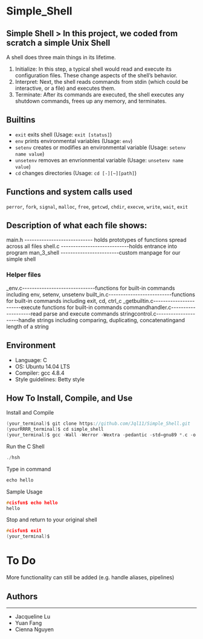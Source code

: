 # Simple_Shell

## Simple Shell > In this project, we coded from scratch a simple Unix Shell
A shell does three main things in its lifetime.
1. Initialize: In this step, a typical shell would read and execute its configuration files. These change aspects of the shell’s behavior.
2. Interpret: Next, the shell reads commands from stdin (which could be interactive, or a file) and executes them.
3. Terminate: After its commands are executed, the shell executes any shutdown commands, frees up any memory, and terminates.

## Builtins
* `exit` exits shell (Usage: `exit [status]`)
* `env` prints environmental variables (Usage: `env`)
* `setenv` creates or modifies an environmental variable (Usage: `setenv name value`)
* `unsetenv` removes an envrionmental variable (Usage: `unsetenv name value`)
* `cd` changes directories (Usage: `cd [-][~][path]`)

## Functions and system calls used
`perror`, `fork`, `signal`, `malloc`, `free`, `getcwd`, `chdir`, `execve`, `write`, `wait`, `exit`

## Description of what each file shows:
main.h ---------------------------- holds prototypes of functions spread across all files
shell.c ----------------------------holds entrance into program
man_3_shell ------------------------custom manpage for our simple shell

### Helper files
_env.c------------------------------functions for built-in commands including env, setenv, unsetenv
built_in.c--------------------------functions for built-in commands including exit, cd, ctrl_c
_getbuiltin.c-----------------------execute functions for built-in commands
commandhandler.c--------------------read parse and execute commands 
stringcontrol.c---------------------handle strings including comparing, duplicating, concatenatingand length of a string

## Environment
* Language: C
* OS: Ubuntu 14.04 LTS
* Compiler: gcc 4.8.4
* Style guidelines: Betty style

## How To Install, Compile, and Use

Install and Compile
``` C
(your_terminal)$ git clone https://github.com/Jql11/Simple_Shell.git
(yourRRRR_terminal)$ cd simple_shell
(your_terminal)$ gcc -Wall -Werror -Wextra -pedantic -std=gnu89 *.c -o hsh
```
Run the C Shell
```C
./hsh
```

Type in command
```C
echo hello
```

Sample Usage
```C
#cisfun$ echo hello
hello
```
Stop and return to your original shell
```C
#cisfun$ exit
(your_terminal)$
```
# To Do
More functionality can still be added (e.g. handle aliases, pipelines)

## Authors
***
* Jacqueline Lu 
* Yuan Fang 
* Cienna Nguyen










